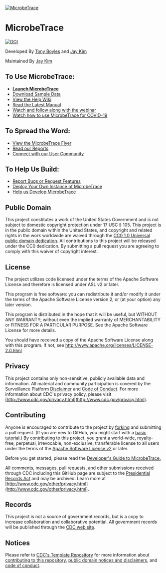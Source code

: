 [![MicrobeTrace](https://raw.githubusercontent.com/CDCgov/MicrobeTrace/master/img/android-chrome-192x192.png "MicrobeTrace")](https://microbetrace.cdc.gov/MicrobeTrace/)

# MicrobeTrace

[![DOI](https://zenodo.org/badge/121793260.svg)](https://zenodo.org/badge/latestdoi/121793260)

Developed By [Tony Boyles](http://github.com/aaboyles) and [Jay Kim](http://github.com/jaywokim)

Maintained By [Jay Kim](https://github.com/jaywokim)

## To Use MicrobeTrace:

* **[Launch MicrobeTrace](https://microbetrace.cdc.gov/MicrobeTrace/)**
* [Download Sample Data](https://github.com/CDCgov/MicrobeTrace/raw/master/demo/MicrobetraceDemoData.zip)
* [View the Help Wiki](https://github.com/CDCgov/MicrobeTrace/wiki)
* [Read the Latest Manual](https://github.com/CDCgov/MicrobeTrace/raw/master/docs/MicrobeTrace_Manual.docx)
* [Watch and follow along with the webinar](https://www.youtube.com/watch?v=5E-_Kb7yvHU)
* [Watch how to use MicrobeTrace for COVID-19](https://www.youtube.com/watch?v=he0Yq5yvToc)

## To Spread the Word:

* [View the MicrobeTrace Flyer](https://github.com/CDCgov/MicrobeTrace/blob/master/docs/MicrobeTrace%20Flyer_Sept_2019.pdf)
* [Read our Reports](https://medium.com/microbetrace-reports/latest)
* [Connect with our User Community](https://www.reddit.com/r/MicrobeTrace/)

## To Help Us Build:

* [Report Bugs or Request Features](https://github.com/CDCgov/MicrobeTrace/issues)
* [Deploy Your Own Instance of MicrobeTrace](https://github.com/CDCgov/MicrobeTrace/wiki/z-Deployment)
* [Help us Develop MicrobeTrace](https://github.com/CDCgov/MicrobeTrace/wiki/z-Development)

## Public Domain
This project constitutes a work of the United States Government and is not
subject to domestic copyright protection under 17 USC § 105. This project is in
the public domain within the United States, and copyright and related rights in
the work worldwide are waived through the [CC0 1.0 Universal public domain dedication](https://creativecommons.org/publicdomain/zero/1.0/).
All contributions to this project will be released under the CC0 dedication. By
submitting a pull request you are agreeing to comply with this waiver of
copyright interest.

## License
The project utilizes code licensed under the terms of the Apache Software
License and therefore is licensed under ASL v2 or later.

This program is free software: you can redistribute it and/or modify it under
the terms of the Apache Software License version 2, or (at your option) any
later version.

This program is distributed in the hope that it will be useful, but WITHOUT ANY
WARRANTY; without even the implied warranty of MERCHANTABILITY or FITNESS FOR A
PARTICULAR PURPOSE. See the Apache Software License for more details.

You should have received a copy of the Apache Software License along with this
program. If not, see http://www.apache.org/licenses/LICENSE-2.0.html

## Privacy
This project contains only non-sensitive, publicly available data and
information. All material and community participation is covered by the
Surveillance Platform [Disclaimer](https://github.com/CDCgov/template/blob/master/DISCLAIMER.md)
and [Code of Conduct](https://github.com/CDCgov/template/blob/master/code-of-conduct.md).
For more information about CDC's privacy policy, please visit [http://www.cdc.gov/privacy.html](http://www.cdc.gov/privacy.html).

## Contributing
Anyone is encouraged to contribute to the project by [forking](https://help.github.com/articles/fork-a-repo)
and submitting a pull request. (If you are new to GitHub, you might start with a
[basic tutorial](https://help.github.com/articles/set-up-git).) By contributing
to this project, you grant a world-wide, royalty-free, perpetual, irrevocable,
non-exclusive, transferable license to all users under the terms of the
[Apache Software License v2](http://www.apache.org/licenses/LICENSE-2.0.html) or
later.

Before you get started, please read the [Developer's Guide to MicrobeTrace.](https://github.com/CDCgov/MicrobeTrace/wiki/z-Development)

All comments, messages, pull requests, and other submissions received through
CDC including this GitHub page are subject to the [Presidential Records Act](http://www.archives.gov/about/laws/presidential-records.html)
and may be archived. Learn more at [http://www.cdc.gov/other/privacy.html](http://www.cdc.gov/other/privacy.html).

## Records
This project is not a source of government records, but is a copy to increase
collaboration and collaborative potential. All government records will be
published through the [CDC web site](http://www.cdc.gov).

## Notices
Please refer to [CDC's Template Repository](https://github.com/CDCgov/template)
for more information about [contributing to this repository](https://github.com/CDCgov/template/blob/master/CONTRIBUTING.md),
[public domain notices and disclaimers](https://github.com/CDCgov/template/blob/master/DISCLAIMER.md),
and [code of conduct](https://github.com/CDCgov/template/blob/master/code-of-conduct.md).
